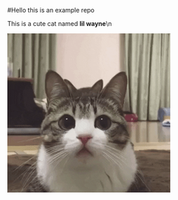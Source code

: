 #Hello this is an example repo

This is a cute cat named **lil wayne**\n

![This is a a cat gif](./cat.gif)